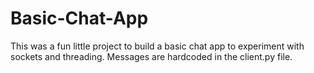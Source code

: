 # Basic-Chat-App

This was a fun little project to build a basic chat app to experiment with sockets and threading. Messages are hardcoded in the client.py file.
